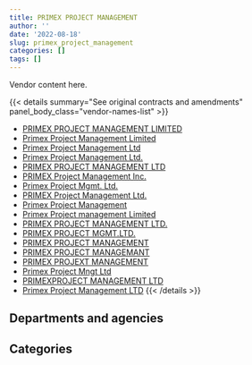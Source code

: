 ```yaml
---
title: PRIMEX PROJECT MANAGEMENT
author: ''
date: '2022-08-18'
slug: primex_project_management
categories: []
tags: []
---
```


<script src="/rmarkdown-libs/htmlwidgets/htmlwidgets.js"></script>
<link href="/rmarkdown-libs/datatables-css/datatables-crosstalk.css" rel="stylesheet" />
<script src="/rmarkdown-libs/datatables-binding/datatables.js"></script>
<script src="/rmarkdown-libs/jquery/jquery-3.6.0.min.js"></script>
<link href="/rmarkdown-libs/dt-core-bootstrap/css/dataTables.bootstrap.min.css" rel="stylesheet" />
<link href="/rmarkdown-libs/dt-core-bootstrap/css/dataTables.bootstrap.extra.css" rel="stylesheet" />
<script src="/rmarkdown-libs/dt-core-bootstrap/js/jquery.dataTables.min.js"></script>
<script src="/rmarkdown-libs/dt-core-bootstrap/js/dataTables.bootstrap.min.js"></script>
<link href="/rmarkdown-libs/crosstalk/css/crosstalk.min.css" rel="stylesheet" />
<script src="/rmarkdown-libs/crosstalk/js/crosstalk.min.js"></script>
<script src="/rmarkdown-libs/htmlwidgets/htmlwidgets.js"></script>
<link href="/rmarkdown-libs/datatables-css/datatables-crosstalk.css" rel="stylesheet" />
<script src="/rmarkdown-libs/datatables-binding/datatables.js"></script>
<script src="/rmarkdown-libs/jquery/jquery-3.6.0.min.js"></script>
<link href="/rmarkdown-libs/dt-core-bootstrap/css/dataTables.bootstrap.min.css" rel="stylesheet" />
<link href="/rmarkdown-libs/dt-core-bootstrap/css/dataTables.bootstrap.extra.css" rel="stylesheet" />
<script src="/rmarkdown-libs/dt-core-bootstrap/js/jquery.dataTables.min.js"></script>
<script src="/rmarkdown-libs/dt-core-bootstrap/js/dataTables.bootstrap.min.js"></script>
<link href="/rmarkdown-libs/crosstalk/css/crosstalk.min.css" rel="stylesheet" />
<script src="/rmarkdown-libs/crosstalk/js/crosstalk.min.js"></script>

Vendor content here.

{{< details summary="See original contracts and amendments" panel_body_class="vendor-names-list" >}}
- [PRIMEX PROJECT MANAGEMENT LIMITED](https://search.open.canada.ca/en/ct/?sort=contract_value_f%20desc&page=1&search_text=%22PRIMEX%20PROJECT%20MANAGEMENT%20LIMITED%22)
- [Primex Project Management Limited](https://search.open.canada.ca/en/ct/?sort=contract_value_f%20desc&page=1&search_text=%22Primex%20Project%20Management%20Limited%22)
- [Primex Project Management Ltd](https://search.open.canada.ca/en/ct/?sort=contract_value_f%20desc&page=1&search_text=%22Primex%20Project%20Management%20Ltd%22)
- [Primex Project Management Ltd.](https://search.open.canada.ca/en/ct/?sort=contract_value_f%20desc&page=1&search_text=%22Primex%20Project%20Management%20Ltd.%22)
- [PRIMEX PROJECT MANAGEMENT LTD](https://search.open.canada.ca/en/ct/?sort=contract_value_f%20desc&page=1&search_text=%22PRIMEX%20PROJECT%20MANAGEMENT%20LTD%22)
- [PRIMEX Project Management Inc.](https://search.open.canada.ca/en/ct/?sort=contract_value_f%20desc&page=1&search_text=%22PRIMEX%20Project%20Management%20Inc.%22)
- [Primex Project Mgmt. Ltd.](https://search.open.canada.ca/en/ct/?sort=contract_value_f%20desc&page=1&search_text=%22Primex%20Project%20Mgmt.%20Ltd.%22)
- [PRIMEX Project Management Ltd.](https://search.open.canada.ca/en/ct/?sort=contract_value_f%20desc&page=1&search_text=%22PRIMEX%20Project%20Management%20Ltd.%22)
- [Primex Project Management](https://search.open.canada.ca/en/ct/?sort=contract_value_f%20desc&page=1&search_text=%22Primex%20Project%20Management%22)
- [Primex Project management Limited](https://search.open.canada.ca/en/ct/?sort=contract_value_f%20desc&page=1&search_text=%22Primex%20Project%20management%20Limited%22)
- [PRIMEX PROJECT MANAGEMENT LTD.](https://search.open.canada.ca/en/ct/?sort=contract_value_f%20desc&page=1&search_text=%22PRIMEX%20PROJECT%20MANAGEMENT%20LTD.%22)
- [PRIMEX PROJECT MGMT.LTD.](https://search.open.canada.ca/en/ct/?sort=contract_value_f%20desc&page=1&search_text=%22PRIMEX%20PROJECT%20MGMT.LTD.%22)
- [PRIMEX PROJECT MANAGEMENT](https://search.open.canada.ca/en/ct/?sort=contract_value_f%20desc&page=1&search_text=%22PRIMEX%20PROJECT%20MANAGEMENT%22)
- [PRIMEX PROJECT MANAGEMANT](https://search.open.canada.ca/en/ct/?sort=contract_value_f%20desc&page=1&search_text=%22PRIMEX%20PROJECT%20MANAGEMANT%22)
- [PRIMEX PROJEXT MANAGEMENT](https://search.open.canada.ca/en/ct/?sort=contract_value_f%20desc&page=1&search_text=%22PRIMEX%20PROJEXT%20MANAGEMENT%22)
- [Primex Project Mngt Ltd](https://search.open.canada.ca/en/ct/?sort=contract_value_f%20desc&page=1&search_text=%22Primex%20Project%20Mngt%20Ltd%22)
- [PRIMEXPROJECT MANAGEMENT LTD](https://search.open.canada.ca/en/ct/?sort=contract_value_f%20desc&page=1&search_text=%22PRIMEXPROJECT%20MANAGEMENT%20LTD%22)
- [Primex Project Management LTD](https://search.open.canada.ca/en/ct/?sort=contract_value_f%20desc&page=1&search_text=%22Primex%20Project%20Management%20LTD%22)
{{< /details >}}

## Departments and agencies

<div id="htmlwidget-1" style="width:100%;height:auto;" class="datatables html-widget"></div>
<script type="application/json" data-for="htmlwidget-1">{"x":{"style":"bootstrap","filter":"none","vertical":false,"data":[["<a href=\"/departments/dnd-mdn/\">National Defence<\/a>","<a href=\"/departments/nrc-cnrc/\">National Research Council Canada<\/a>","<a href=\"/departments/tc/\">Transport Canada<\/a>"],[3423073.83,null,null],[4815599.89,null,null],[6752653.73,52059.53,null],[4793073.88,null,24923.55]],"container":"<table class=\"table table-striped table-hover row-border order-column display\">\n  <thead>\n    <tr>\n      <th>Department<\/th>\n      <th>2017-2018<\/th>\n      <th>2018-2019<\/th>\n      <th>2019-2020<\/th>\n      <th>2020-2021<\/th>\n    <\/tr>\n  <\/thead>\n<\/table>","options":{"order":[[4,"desc"]],"pageLength":10,"autoWidth":true,"columnDefs":[{"targets":1,"render":"function(data, type, row, meta) {\n    return type !== 'display' ? data : DTWidget.formatCurrency(data, \"$\", 2, 3, \",\", \".\", true, null);\n  }"},{"targets":2,"render":"function(data, type, row, meta) {\n    return type !== 'display' ? data : DTWidget.formatCurrency(data, \"$\", 2, 3, \",\", \".\", true, null);\n  }"},{"targets":3,"render":"function(data, type, row, meta) {\n    return type !== 'display' ? data : DTWidget.formatCurrency(data, \"$\", 2, 3, \",\", \".\", true, null);\n  }"},{"targets":4,"render":"function(data, type, row, meta) {\n    return type !== 'display' ? data : DTWidget.formatCurrency(data, \"$\", 2, 3, \",\", \".\", true, null);\n  }"},{"width":"16%","targets":[1,2,3,4]},{"className":"dt-right","targets":[1,2,3,4]}],"orderClasses":false}},"evals":["options.columnDefs.0.render","options.columnDefs.1.render","options.columnDefs.2.render","options.columnDefs.3.render"],"jsHooks":[]}</script>

## Categories

<div id="htmlwidget-2" style="width:100%;height:auto;" class="datatables html-widget"></div>
<script type="application/json" data-for="htmlwidget-2">{"x":{"style":"bootstrap","filter":"none","vertical":false,"data":[["<a href=\"/categories/1_facilities_and_construction/\">Facilities and construction<\/a>","<a href=\"/categories/11_defence/\">Defence<\/a>","<a href=\"/categories/2_professional_services/\">Professional services<\/a>","<a href=\"/categories/3_information_technology/\">Information technology<\/a>","<a href=\"/categories/6_industrial_products_and_services/\">Industrial products and services<\/a>","<a href=\"/categories/9_human_capital/\">Human capital<\/a>"],[2194125.93,492730.93,628469.04,null,null,107747.93],[1777723.27,2153922.9,628469.04,null,107495.3,147989.37],[1735976.78,2490015.18,638906.03,null,1767735.76,172079.52],[1527428.28,2420571.61,599384.13,24923.55,74080.5,171609.35]],"container":"<table class=\"table table-striped table-hover row-border order-column display\">\n  <thead>\n    <tr>\n      <th>Category<\/th>\n      <th>2017-2018<\/th>\n      <th>2018-2019<\/th>\n      <th>2019-2020<\/th>\n      <th>2020-2021<\/th>\n    <\/tr>\n  <\/thead>\n<\/table>","options":{"order":[[4,"desc"]],"dom":"t","pageLength":30,"autoWidth":true,"columnDefs":[{"targets":1,"render":"function(data, type, row, meta) {\n    return type !== 'display' ? data : DTWidget.formatCurrency(data, \"$\", 2, 3, \",\", \".\", true, null);\n  }"},{"targets":2,"render":"function(data, type, row, meta) {\n    return type !== 'display' ? data : DTWidget.formatCurrency(data, \"$\", 2, 3, \",\", \".\", true, null);\n  }"},{"targets":3,"render":"function(data, type, row, meta) {\n    return type !== 'display' ? data : DTWidget.formatCurrency(data, \"$\", 2, 3, \",\", \".\", true, null);\n  }"},{"targets":4,"render":"function(data, type, row, meta) {\n    return type !== 'display' ? data : DTWidget.formatCurrency(data, \"$\", 2, 3, \",\", \".\", true, null);\n  }"},{"width":"16%","targets":[1,2,3,4]},{"className":"dt-right","targets":[1,2,3,4]}],"orderClasses":false,"lengthMenu":[10,25,30,50,100]}},"evals":["options.columnDefs.0.render","options.columnDefs.1.render","options.columnDefs.2.render","options.columnDefs.3.render"],"jsHooks":[]}</script>

